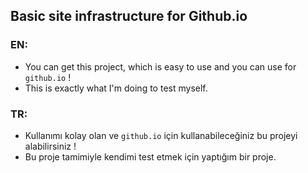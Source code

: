 ## Basic site infrastructure for Github.io

### EN:

- You can get this project, which is easy to use and you can use for `github.io` !
- This is exactly what I'm doing to test myself.

### TR:

- Kullanımı kolay olan ve `github.io` için kullanabileceğiniz bu projeyi alabilirsiniz !
- Bu proje tamimiyle kendimi test etmek için yaptığım bir proje.

